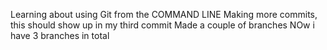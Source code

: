 Learning about using Git from the COMMAND LINE
Making more commits, this should show up in my third commit
Made a couple of branches
NOw i have 3 branches in total 
